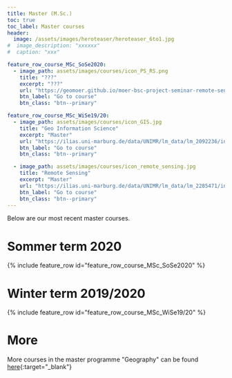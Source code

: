 ```yaml
---
title: Master (M.Sc.)
toc: true
toc_label: Master courses
header:
  image: /assets/images/heroteaser/heroteaser_6to1.jpg
#  image_description: "xxxxxx"
#  caption: "xxx"

feature_row_course_MSc_SoSe2020:
  - image_path: assets/images/courses/icon_PS_RS.png
    title: "???"
    excerpt: "???"
    url: "https://geomoer.github.io/moer-bsc-project-seminar-remote-sensing/"
    btn_label: "Go to course"
    btn_class: "btn--primary"

feature_row_course_MSc_WiSe19/20:
  - image_path: assets/images/courses/icon_GIS.jpg
    title: "Geo Information Science"
    excerpt: "Master"
    url: "https://ilias.uni-marburg.de/data/UNIMR/lm_data/lm_2092236/index.html"
    btn_label: "Go to course"
    btn_class: "btn--primary"

  - image_path: assets/images/courses/icon_remote_sensing.jpg
    title: "Remote Sensing"
    excerpt: "Master"
    url: "https://ilias.uni-marburg.de/data/UNIMR/lm_data/lm_2285471/index.html"
    btn_label: "Go to course"
    btn_class: "btn--primary"
---
```


Below are our most recent master courses.

<!--more-->


# Sommer term 2020

{% include feature_row id="feature_row_course_MSc_SoSe2020" %}


# Winter term 2019/2020

{% include feature_row id="feature_row_course_MSc_WiSe19/20" %}


# More

More courses in the master programme "Geography" can be found [here](https://oer.uni-marburg.de/goto.php?target=cat_1651239&client_id=UNIMR){:target="_blank"}

